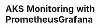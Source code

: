 # AKS Monitoring with PrometheusGrafana                                                                                                                                                                     
